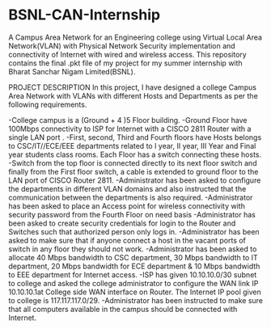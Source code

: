 # BSNL-CAN-Internship
A Campus Area Network for an Engineering college using Virtual Local Area Network(VLAN) with Physical Network Security implementation and connectivity of Internet with wired and wireless access.
This repository contains the final .pkt file of my project for my summer internship with Bharat Sanchar Nigam Limited(BSNL).

PROJECT DESCRIPTION
In this project, I have designed a college Campus Area Network with VLANs with different Hosts and Departments as per the following requirements. 

-College campus is a (Ground + 4 )5 Floor building. 
-Ground Floor have  100Mbps  connectivity to ISP for Internet with a CISCO 2811 Router with a single LAN port . 
-First, second, Third and Fourth floors have Hosts belongs to CSC/IT//ECE/EEE departments related to I year, II year, III Year and Final year students class rooms. Each Floor has a switch connecting these hosts. 
-Switch from the top floor is connected directly to its next floor switch and finally from the First floor switch, a cable is extended to ground floor to the LAN port of CISCO Router 2811.
-Administrator has been asked to configure the departments in different VLAN domains and also instructed that the communication between the departments is also required.
-Administrator has been asked to place an Access point  for wireless connectivity with security password from the  Fourth Floor  on need basis
-Administrator has been asked to create security credentials for login to the Router and Switches such that authorized person only logs in.
-Administrator has been asked to make sure that if anyone connect a host  in the vacant ports of switch in any floor they should not work.
-Administrator has been asked to allocate 40 Mbps bandwidth to CSC department, 30 Mbps bandwidth to IT department, 20 Mbps bandwidth for ECE department & 10 Mbps bandwidth to EEE department for Internet access. 
-ISP has given 10.10.10.0/30 subnet to college and asked the  college administrator to configure the WAN link IP 10.10.10.1at College side WAN interface on Router. The Internet IP pool given to college is 117.117.117.0/29.
-Administrator has been instructed to make sure that all computers available in the campus should be connected with Internet. 
